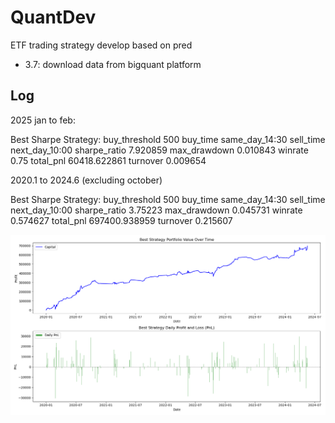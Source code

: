 # QuantDev

ETF trading strategy develop based on pred

- 3.7: download data from bigquant platform



## Log
2025 jan to feb:

Best Sharpe Strategy: 
buy_threshold               500
buy_time         same_day_14:30
sell_time        next_day_10:00
sharpe_ratio           7.920859
max_drawdown           0.010843
winrate                    0.75
total_pnl          60418.622861
turnover               0.009654


2020.1 to 2024.6 (excluding october)

Best Sharpe Strategy:
buy_threshold               500
buy_time         same_day_14:30
sell_time        next_day_10:00
sharpe_ratio            3.75223
max_drawdown           0.045731
winrate                0.574627
total_pnl         697400.938959
turnover               0.215607

![img.png](img.png)